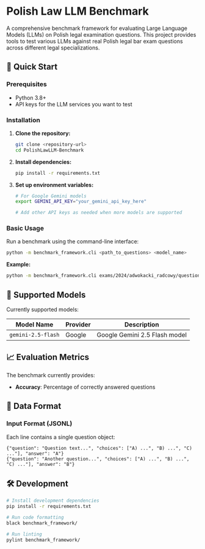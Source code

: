# Polish Law LLM Benchmark

A comprehensive benchmark framework for evaluating Large Language Models (LLMs) on Polish legal examination questions. This project provides tools to test various LLMs against real Polish legal bar exam questions across different legal specializations.

## 🚀 Quick Start

### Prerequisites

- Python 3.8+
- API keys for the LLM services you want to test

### Installation

1. **Clone the repository:**
   ```bash
   git clone <repository-url>
   cd PolishLawLLM-Benchmark
   ```

2. **Install dependencies:**
   ```bash
   pip install -r requirements.txt
   ```

3. **Set up environment variables:**
   ```bash
   # For Google Gemini models
   export GEMINI_API_KEY="your_gemini_api_key_here"
   
   # Add other API keys as needed when more models are supported
   ```

### Basic Usage

Run a benchmark using the command-line interface:

```bash
python -m benchmark_framework.cli <path_to_questions> <model_name>
```

**Example:**
```bash
python -m benchmark_framework.cli exams/2024/adwokacki_radcowy/questions.jsonl gemini-2.5-flash
```

## 🤖 Supported Models

Currently supported models:

| Model Name | Provider | Description |
|------------|----------|-------------|
| `gemini-2.5-flash` | Google | Google Gemini 2.5 Flash model |

## 📈 Evaluation Metrics

The benchmark currently provides:
- **Accuracy**: Percentage of correctly answered questions

## 📝 Data Format

### Input Format (JSONL)
Each line contains a single question object:
```jsonl
{"question": "Question text...", "choices": ["A) ...", "B) ...", "C) ..."], "answer": "A"}
{"question": "Another question...", "choices": ["A) ...", "B) ...", "C) ..."], "answer": "B"}
```

## 🛠️ Development

```bash
# Install development dependencies
pip install -r requirements.txt

# Run code formatting
black benchmark_framework/

# Run linting
pylint benchmark_framework/
```